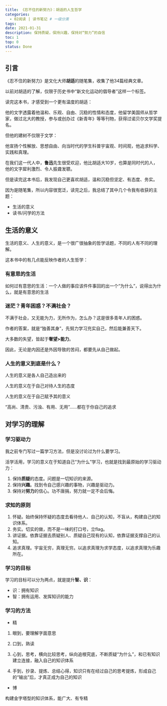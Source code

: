 ```yaml
---
title: 《忍不住的新努力》：胡适的人生哲学
categories:
  - 02阅读 | 读书笔记 # 一级分类
tags:
date: 2021-01-31
description: 保持质疑，保持兴趣，保持对“努力”的自信
toc: 1
top: 0
status: Done
---
```


## 引言

《忍不住的新努力》是文化大师**胡适**的随笔集，收集了他34篇经典文章。

以前对胡适的了解，仅限于历史书中“新文化运动的倡导者”这样一个标签。

读完这本书，才感受到一个更有温度的胡适：

他的文字透露着他温和、乐观、自由、沉稳的性情和态度，他留学美国师从哲学家，做过北大的教授，参与或创办过《新青年》等等刊物，获得过诺贝尔文学奖提名。

但他的建树不仅限于文学：

他宣扬个性解放、思想自由、向当时代的学生科普宇宙观、时间观，他追求科学、实践和真理。

在我们这一代人中，**鲁迅**先生很受欢迎，他比胡适大10岁，也算是同时代的人，他的文字犀利激烈、令人振聋发聩。

但是读完这本书后，我发现自己更喜欢胡适，温和沉稳但坚定、有态度、务实。

因为是随笔集，所以内容很宽泛，读完之后，我总结了其中几个令我有收获的主题：

- 生活的意义
- 读书/问学的方法

## 生活的意义

生活的意义、人生的意义，是一个很广很抽象的哲学话题，不同的人有不同的理解。

这本书中的有几点能反映作者的人生哲学：

### 有意思的生活

如何过有意思的生活：一个人做的事应该件件事回的出一个“为什么”，说得出为什么，就是有意思的生活

### 迷茫？青年困惑？不满社会？

不满于社会，又无能为力，无所作为，怎么办？这是很多青年人的困惑。

作者的答案，就是“独善其身”，先努力学习充实自己，然后能兼善天下。

大多数的失望，皆起于**奢望>能力**。

因此，无论是内因还是外因导致的苦闷，都要先从自己做起。

### 人生的意义到底是什么？

人生的意义是各人自己造出来的

人生的意义在于自己对待人生的态度

人生的意义在于自己赋予其的意义

“高尚、清贵、污浊、有用、无用”......都在于你自己的追求


## 对学习的理解

### 学习驱动力

我之前专门写过一篇学习方法，但是没讨论过为什么要学习。

活学活用，学习的意义在于知道自己“为什么”学习，也就是找到最原始的学习驱动力：

1. 保持**质疑**的态度。问题是一切知识的来源。
2. 保持**兴趣**。找到令自己感兴趣的事物，兴趣是驱动力。
3. 保持对**努力**的信心。功不唐捐，努力就一定不会后悔。

### 求知的原则

1. 怀疑。始终保持怀疑的态度去看待他人、自己的认知，不盲从，构建自己的知识体系。
2. 务实。切实的做，而不是一味的打口号，立flag。
3. 讲证据。依靠证据去质疑别人、质疑自己现有的认知，依靠证据支撑自己的认知。
4. 追求真理。宇宙无穷，真理无穷。以追求真理为求学态度，以追求真理为乐趣所在。

### 学习的目标

学习的目标可以分为两点，就是提升**智、识**：

- 识：拥有知识
- 智：拥有运用、发挥知识的能力

### 学习的方法

- 精

1. 眼到，要理解字面意思

2. 口到，熟读

3. 心到，思考，横向比较思考，纵向追根究底，不断质疑“为什么”，和已有知识建立连接，融入自己的知识体系

4. 手到，抄录、提炼、总结心得，知识只有在经过自己的思考提炼，形成自己的“输出”后，才真正成为自己的知识

- 博

构建金字塔型的知识体系，能广大、有专精
